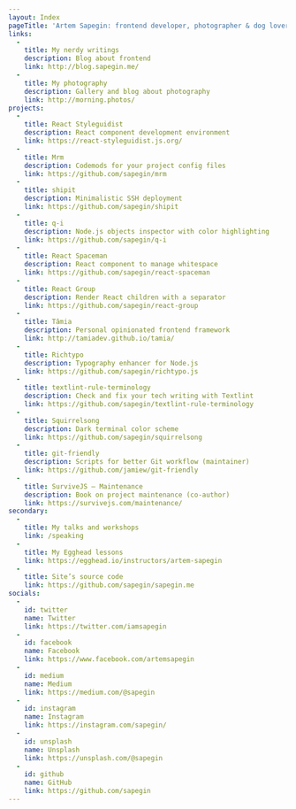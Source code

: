 ```yaml
---
layout: Index
pageTitle: 'Artem Sapegin: frontend developer, photographer & dog lover'
links:
  -
    title: My nerdy writings
    description: Blog about frontend
    link: http://blog.sapegin.me/
  -
    title: My photography
    description: Gallery and blog about photography
    link: http://morning.photos/
projects:
  -
    title: React Styleguidist
    description: React component development environment
    link: https://react-styleguidist.js.org/
  -
    title: Mrm
    description: Codemods for your project config files
    link: https://github.com/sapegin/mrm
  -
    title: shipit
    description: Minimalistic SSH deployment
    link: https://github.com/sapegin/shipit
  -
    title: q-i
    description: Node.js objects inspector with color highlighting
    link: https://github.com/sapegin/q-i
  -
    title: React Spaceman
    description: React component to manage whitespace
    link: https://github.com/sapegin/react-spaceman
  -
    title: React Group
    description: Render React children with a separator
    link: https://github.com/sapegin/react-group
  -
    title: Tâmia
    description: Personal opinionated frontend framework
    link: http://tamiadev.github.io/tamia/
  -
    title: Richtypo
    description: Typography enhancer for Node.js
    link: https://github.com/sapegin/richtypo.js
  -
    title: textlint-rule-terminology
    description: Check and fix your tech writing with Textlint
    link: https://github.com/sapegin/textlint-rule-terminology
  -
    title: Squirrelsong
    description: Dark terminal color scheme
    link: https://github.com/sapegin/squirrelsong
  -
    title: git-friendly
    description: Scripts for better Git workflow (maintainer)
    link: https://github.com/jamiew/git-friendly
  -
    title: SurviveJS — Maintenance
    description: Book on project maintenance (co-author)
    link: https://survivejs.com/maintenance/
secondary:
  -
    title: My talks and workshops
    link: /speaking
  -
    title: My Egghead lessons
    link: https://egghead.io/instructors/artem-sapegin
  -
    title: Site’s source code
    link: https://github.com/sapegin/sapegin.me
socials:
  -
    id: twitter
    name: Twitter
    link: https://twitter.com/iamsapegin
  -
    id: facebook
    name: Facebook
    link: https://www.facebook.com/artemsapegin
  -
    id: medium
    name: Medium
    link: https://medium.com/@sapegin
  -
    id: instagram
    name: Instagram
    link: https://instagram.com/sapegin/
  -
    id: unsplash
    name: Unsplash
    link: https://unsplash.com/@sapegin
  -
    id: github
    name: GitHub
    link: https://github.com/sapegin
---
```

